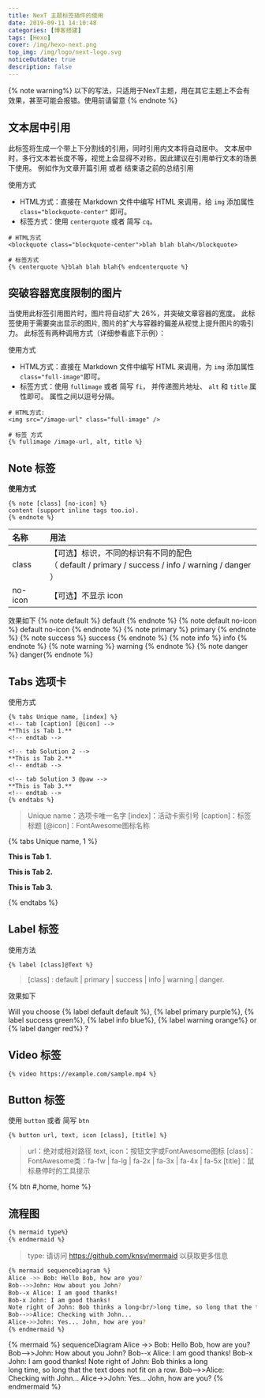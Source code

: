 ```yaml
---
title: NexT 主题标签插件的使用
date: 2019-09-11 14:10:48
categories: [博客搭建]
tags: [Hexo]
cover: /img/hexo-next.png
top_img: /img/logo/next-logo.svg
noticeOutdate: true
description: false
---
```


{% note warning%} 
以下的写法，只适用于NexT主题，用在其它主题上不会有效果，甚至可能会报错。使用前请留意
{% endnote %}

<!--more-->

## 文本居中引用

此标签将生成一个带上下分割线的引用，同时引用内文本将自动居中。 文本居中时，多行文本若长度不等，视觉上会显得不对称，因此建议在引用单行文本的场景下使用。 例如作为文章开篇引用 或者 结束语之前的总结引用

使用方式

- HTML方式：直接在 Markdown 文件中编写 HTML 来调用，给 `img` 添加属性 `class="blockquote-center"` 即可。
- 标签方式：使用 `centerquote` 或者 简写 `cq`。

```
# HTML方式
<blockquote class="blockquote-center">blah blah blah</blockquote>

# 标签方式
{% centerquote %}blah blah blah{% endcenterquote %}
```

## 突破容器宽度限制的图片

当使用此标签引用图片时，图片将自动扩大 26%，并突破文章容器的宽度。 此标签使用于需要突出显示的图片, 图片的扩大与容器的偏差从视觉上提升图片的吸引力。 此标签有两种调用方式（详细参看底下示例）：

使用方式

- HTML方式：直接在 Markdown 文件中编写 HTML 来调用，为 `img` 添加属性 `class="full-image"`即可。
- 标签方式：使用 `fullimage` 或者 简写 `fi`， 并传递图片地址、 `alt` 和 `title` 属性即可。 属性之间以逗号分隔。

```
# HTML方式:
<img src="/image-url" class="full-image" />

# 标签 方式
{% fullimage /image-url, alt, title %}
```

## Note 标签

**使用方式**

```
{% note [class] [no-icon] %} 
content (support inline tags too.io).
{% endnote %}
```

| 名称    | 用法                                                         |
| :------ | :----------------------------------------------------------- |
| class   | 【可选】标识，不同的标识有不同的配色<br/>（ default / primary / success / info / warning / danger ） |
| no-icon | 【可选】不显示 icon                                          |

效果如下
{% note default %} default {% endnote %}
{% note default no-icon %} default no-icon {% endnote %}
{% note primary %} primary  {% endnote %}
{% note success %} success {% endnote %}
{% note info %} info  {% endnote %}
{% note warning %} warning {% endnote %}
{% note danger %} danger{% endnote %}

## Tabs 选项卡

使用方式

```
{% tabs Unique name, [index] %}
<!-- tab [caption] [@icon] -->
**This is Tab 1.**
<!-- endtab -->

<!-- tab Solution 2 -->
**This is Tab 2.**
<!-- endtab -->

<!-- tab Solution 3 @paw -->
**This is Tab 3.**
<!-- endtab -->
{% endtabs %}
```

> Unique name：选项卡唯一名字
> [index]：活动卡索引号
> [caption]：标签标题
> [@icon]：FontAwesome图标名称

{% tabs Unique name, 1 %}
<!-- tab caption @github -->
**This is Tab 1.**
<!-- endtab -->

<!-- tab Solution 2 -->
**This is Tab 2.**
<!-- endtab -->

<!-- tab Solution 3 @paw -->
**This is Tab 3.**
<!-- endtab -->
{% endtabs %}


## Label 标签

使用方法

```
{% label [class]@Text %}
```

> [class] : default | primary | success | info | warning | danger.

效果如下

Will you choose {% label default default %}, {% label primary purple%}, {% label success green%}, {% label info blue%}, {% label warning orange%} or {% label danger red%} ?

## Video 标签

```
{% video https://example.com/sample.mp4 %}
```

## Button 标签

使用 `button` 或者 简写 `btn`

```
{% button url, text, icon [class], [title] %}
```

> url：绝对或相对路径
> text, icon：按钮文字或FontAwesome图标
> [class]：FontAwesome类：fa-fw | fa-lg | fa-2x | fa-3x | fa-4x | fa-5x
> [title]：鼠标悬停时的工具提示

{% btn #,home, home %}  


## 流程图

```markdown
{% mermaid type%}
{% endmermaid %}
```

> type: 请访问 https://github.com/knsv/mermaid 以获取更多信息

```sh
{% mermaid sequenceDiagram %}
Alice ->> Bob: Hello Bob, how are you?
Bob-->>John: How about you John?
Bob--x Alice: I am good thanks!
Bob-x John: I am good thanks!
Note right of John: Bob thinks a long<br/>long time, so long that the text does not fit on a row.
Bob-->>Alice: Checking with John...
Alice->>John: Yes... John, how are you?
{% endmermaid %}
```

{% mermaid %} 
sequenceDiagram 
Alice ->> Bob: Hello Bob, how are you?
Bob-->>John: How about you John?
Bob--x Alice: I am good thanks!
Bob-x John: I am good thanks!
Note right of John: Bob thinks a long<br/>long time, so long that the text does not fit on a row.
Bob-->>Alice: Checking with John...
Alice->>John: Yes... John, how are you?
{% endmermaid %}